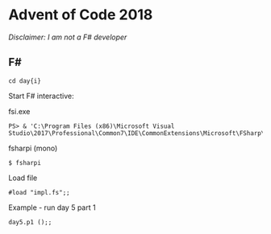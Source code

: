 # Advent of Code 2018

*Disclaimer: I am not a F# developer*

## F#

```
cd day{i}
```

Start F# interactive:

fsi.exe

```
PS> & 'C:\Program Files (x86)\Microsoft Visual Studio\2017\Professional\Common7\IDE\CommonExtensions\Microsoft\FSharp\fsi.exe'
```

fsharpi (mono)

```
$ fsharpi
```

Load file

```
#load "impl.fs";;
```

Example - run day 5 part 1

```
day5.p1 ();;
```
